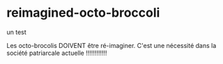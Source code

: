 # reimagined-octo-broccoli
un test

Les octo-brocolis DOIVENT être ré-imaginer. C'est une nécessité dans la société patriarcale actuelle !!!!!!!!!!!!
